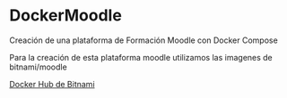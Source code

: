# DockerMoodle
Creación de una plataforma de Formación Moodle con Docker Compose

Para la creación de esta plataforma moodle utilizamos las imagenes de bitnami/moodle

[Docker Hub de Bitnami](https://hub.docker.com/r/bitnami/moodle)



